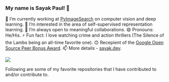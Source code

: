 ### My name is Sayak Paul! 👾

🔭 I’m currently working at [PyImageSearch](https://www.pyimagesearch.com/) on computer vision and deep learning.
🌱 I’m interested in the area of self-supervised representation learning.
👯 I’m always open to meaningful collaborations.
😄 Pronouns: He/His.
⚡ Fun fact: I love watching crime and action thrillers (The Silence of the Lambs being an all-time favorite one). 
🙃 Recepient of the [Google Open Source Peer Bonus Award](https://opensource.googleblog.com/2020/10/announcing-latest-google-open-source.html).
📫 More details - [sayak.dev](https://sayak.dev).

<img src="https://github-readme-stats.vercel.app/api?username=sayakpaul&&show_icons=true&title_color=ffffff&icon_color=bb2acf&text_color=daf7dc&bg_color=191919">

Following are some of my favorite repositories that I have contributed to and/or contribute to. 
